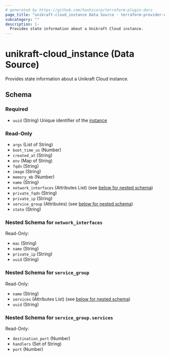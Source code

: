 ```yaml
---
# generated by https://github.com/hashicorp/terraform-plugin-docs
page_title: "unikraft-cloud_instance Data Source - terraform-provider-unikraft-cloud"
subcategory: ""
description: |-
  Provides state information about a Unikraft Cloud instance.
---
```


# unikraft-cloud_instance (Data Source)

Provides state information about a Unikraft Cloud instance.



<!-- schema generated by tfplugindocs -->
## Schema

### Required

- `uuid` (String) Unique identifier of the [instance](https://docs.kraft.cloud/002-rest-api-v1-instances.html)

### Read-Only

- `args` (List of String)
- `boot_time_us` (Number)
- `created_at` (String)
- `env` (Map of String)
- `fqdn` (String)
- `image` (String)
- `memory_mb` (Number)
- `name` (String)
- `network_interfaces` (Attributes List) (see [below for nested schema](#nestedatt--network_interfaces))
- `private_fqdn` (String)
- `private_ip` (String)
- `service_group` (Attributes) (see [below for nested schema](#nestedatt--service_group))
- `state` (String)

<a id="nestedatt--network_interfaces"></a>
### Nested Schema for `network_interfaces`

Read-Only:

- `mac` (String)
- `name` (String)
- `private_ip` (String)
- `uuid` (String)


<a id="nestedatt--service_group"></a>
### Nested Schema for `service_group`

Read-Only:

- `name` (String)
- `services` (Attributes List) (see [below for nested schema](#nestedatt--service_group--services))
- `uuid` (String)

<a id="nestedatt--service_group--services"></a>
### Nested Schema for `service_group.services`

Read-Only:

- `destination_port` (Number)
- `handlers` (Set of String)
- `port` (Number)
